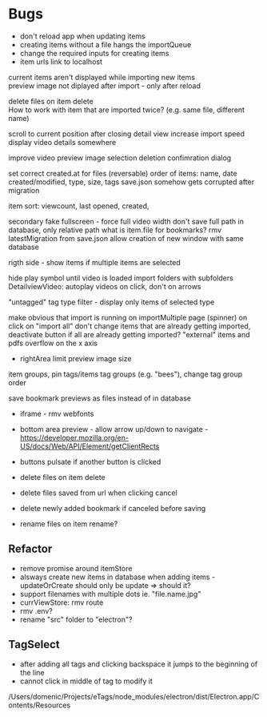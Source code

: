 # Bugs

* don't reload app when updating items
* creating items without a file hangs the importQueue
* change the required inputs for creating items
* item urls link to localhost   

current items aren't displayed while importing new items  
preview image not diplayed after import - only after reload  

delete files on item delete  
How to work with item that are imported twice? (e.g. same file, different name)

scroll to current position after closing detail view
increase import speed  
display video details somewhere  

improve video preview image selection
deletion confimration dialog

set correct created.at for files
(reversable) order of items: name, date created/modified, type, size, tags
save.json somehow gets corrupted after migration

item sort: viewcount, last opened, created, 

secondary fake fullscreen - force full video width
don't save full path in database, only relative path
what is item.file for bookmarks?
rmv latestMigration from save.json
allow creation of new window with same database

rigth side - show items if multiple items are selected

hide play symbol until video is loaded
import folders with subfolders
DetailviewVideo: autoplay videos on click, don't on arrows 

"untagged" tag
type filter - display only items of selected type

make obvious that import is running on importMultiple page (spinner) on click on "import all" don't change items that are already getting imported, deactivate button if all are already getting imported?
"external" items and pdfs overflow on the x axis
* rightArea limit preview image size

item groups, pin tags/items
tag groups (e.g. "bees"), change tag group order

save bookmark previews as files instead of in database


* iframe - rmv webfonts
* bottom area preview - allow arrow up/down to navigate - https://developer.mozilla.org/en-US/docs/Web/API/Element/getClientRects

* buttons pulsate if another button is clicked

* delete files on item delete
* delete files saved from url when clicking cancel
* delete newly added bookmark if canceled before saving

* rename files on item rename?

## Refactor
* remove promise around itemStore
* alsways create new items in database when adding items - updateOrCreate should only be update => should it?
* support filenames with multiple dots ie. "file.name.jpg"
* currViewStore: rmv route
* rmv .env?
* rename "src" folder to "electron"?

## TagSelect
* after adding all tags and clicking backspace it jumps to the beginning of the line
* cannot click in middle of tag to modify it



/Users/domenic/Projects/eTags/node_modules/electron/dist/Electron.app/Contents/Resources
